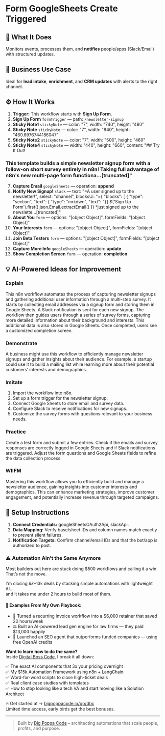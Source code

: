 # Form GoogleSheets Create Triggered
  ## 🚀 What It Does
  Monitors events, processes them, and **notifies** people/apps (Slack/Email) with structured updates.
  
  ## 💼 Business Use Case
  Ideal for **lead intake**, **enrichment**, and **CRM updates** with alerts to the right channel.
  
  ## ⚙️ How It Works
  1. **Trigger:** This workflow starts with **Sign Up Form**.
  2. **Sign Up Form** `formTrigger` — path: `/newsletter-signup`
3. **Sticky Note1** `stickyNote` — color: "7", width: "740", height: "480"
4. **Sticky Note** `stickyNote` — color: "7", width: "840", height: "460.6976744186047"
5. **Sticky Note2** `stickyNote` — color: "7", width: "500", height: "460"
6. **Sticky Note4** `stickyNote` — width: "440", height: "660", content: "## Try It Out!

### This template builds a simple newsletter signup form with a follow-on short survey entirely in n8n! Taking full advantage of n8n's new multi-page form functiona…[truncated]"
7. **Capture Email** `googleSheets` — operation: **append**
8. **Notify New Signup!** `slack` — text: "=A user signed up to the newsletter!", select: "channel", blocksUi: "={
	"blocks": [
		{
			"type": "section",
			"text": {
				"type": "mrkdwn",
				"text": "{{ $('Sign Up Form').first().json.Email.extractEmail() }} *just signed up to the newslette…[truncated]"
9. **About You** `form` — options: "[object Object]", formFields: "[object Object]"
10. **Your Interests** `form` — options: "[object Object]", formFields: "[object Object]"
11. **Join Beta Testers** `form` — options: "[object Object]", formFields: "[object Object]"
12. **Capture More Info** `googleSheets` — operation: **update**
13. **Show Completion Screen** `form` — operation: **completion**
  
  ## 💡 AI-Powered Ideas for Improvement
  ### Explain
This n8n workflow automates the process of capturing newsletter signups and gathering additional user information through a multi-step survey. It starts by collecting email addresses via a signup form and storing them in Google Sheets. A Slack notification is sent for each new signup. The workflow then guides users through a series of survey forms, capturing more detailed information about their background and interests. This additional data is also stored in Google Sheets. Once completed, users see a customized completion screen.

### Demonstrate
A business might use this workflow to efficiently manage newsletter signups and gather insights about their audience. For example, a startup could use it to build a mailing list while learning more about their potential customers' interests and demographics.

### Imitate
1. Import the workflow into n8n.
2. Set up a form trigger for the newsletter signup.
3. Connect Google Sheets to store email and survey data.
4. Configure Slack to receive notifications for new signups.
5. Customize the survey forms with questions relevant to your business needs.

### Practice
Create a test form and submit a few entries. Check if the emails and survey responses are correctly logged in Google Sheets and if Slack notifications are triggered. Adjust the form questions and Google Sheets fields to refine the data collection process.

### WIIFM
Mastering this workflow allows you to efficiently build and manage a newsletter audience, gaining insights into customer interests and demographics. This can enhance marketing strategies, improve customer engagement, and potentially increase revenue through targeted campaigns.
  
  ## 🔧 Setup Instructions
  1. **Connect Credentials:** googleSheetsOAuth2Api, slackApi.
2. **Data Mapping:** Verify base/sheet IDs and column names match exactly to prevent silent failures.
3. **Notification Targets:** Confirm channel/email IDs and that the bot/app is authorized to post.
  
### ⚠️ Automation Ain’t the Same Anymore

Most builders out here are stuck doing $500 workflows and calling it a win.  
That’s not the move.  

I'm closing $6k–$13k deals by stacking simple automations with lightweight AI...  
and it takes me under 2 hours to build most of them.

#### 🧠 Examples From My Own Playbook:
- 🔁 Turned a recurring invoice workflow into a $6,000 retainer that saved 20 hours/week  
- ⚖️ Built an AI-powered lead gen engine for law firms — they paid $13,000 happily  
- 🚀 Launched an SEO agent that outperforms funded companies — using free OpenAI credits  

**Want to learn how to do the same?**  
Inside [Digital Boss Code](https://bigpoppacode.io/go/dbc), I break it all down:

✅ The exact AI components that 3x your pricing overnight  
✅ My $15k Automation Framework using n8n + LangChain  
✅ Word-for-word scripts to close high-ticket deals  
✅ Real client case studies with templates  
✅ How to stop looking like a tech VA and start moving like a Solution Architect  

🔥 Get started at → [bigpoppacode.io/go/dbc](https://bigpoppacode.io/go/dbc)  
Limited time access, early birds get the best bonuses.

---
> Built by [Big Poppa Code](https://bigpoppacode.io) – architecting automations that scale people, profits, and purpose.
  